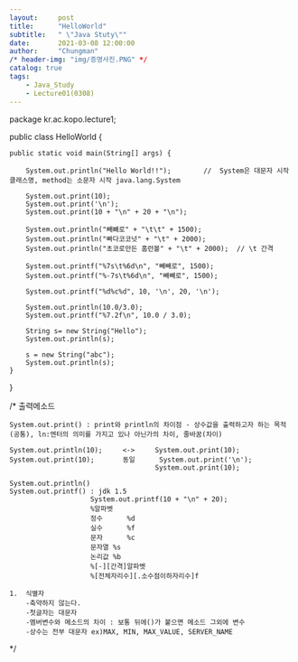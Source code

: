 ```yaml
---
layout:     post
title:      "HelloWorld"
subtitle:   " \"Java Stuty\""
date:       2021-03-08 12:00:00
author:     "Chungman"
/* header-img: "img/증명사진.PNG" */
catalog: true
tags:
    - Java_Study
    - Lecture01(0308)
---
```


package kr.ac.kopo.lecture1;

public class HelloWorld {

	public static void main(String[] args) {
		
		System.out.println("Hello World!!");		//  System은 대문자 시작 클래스명, method는 소문자 시작 java.lang.System
		
		System.out.print(10);
		System.out.print('\n');
		System.out.print(10 + "\n" + 20 + "\n");
		
		System.out.println("빼뺴로" + "\t\t" + 1500);
		System.out.println("빠다코코넛" + "\t" + 2000);
		System.out.println("초코로만든 홈런볼" + "\t" + 2000);	// \t 간격
		
		System.out.printf("%7s\t%6d\n", "빼빼로", 1500);
		System.out.printf("%-7s\t%6d\n", "빼빼로", 1500);
		
		System.out.printf("%d%c%d", 10, '\n', 20, '\n');
		
		System.out.println(10.0/3.0);
		System.out.printf("%7.2f\n", 10.0 / 3.0);
		
		String s= new String("Hello");
		System.out.println(s);
		
		s = new String("abc");
		System.out.println(s);
	}

}

/*
	출력메소드
	
	System.out.print() : print와 println의 차이점 - 상수값을 출력하고자 하는 목적(공통), ln:엔터의 의미를 가지고 있나 아닌가의 차이, 줄바꿈(차이)
	
	System.out.println(10);		<->		System.out.print(10);
	System.out.print(10);		동일		System.out.print('\n');
										System.out.print(10);
										
	System.out.println()
	System.out.printf() : jdk 1.5
						System.out.printf(10 + "\n" + 20);
						%알파벳
						정수		%d
						실수		%f
						문자		%c
						문자열	%s
						논리값	%b
						%[-][간격]알파벳
						%[전체자리수][.소수점이하자리수]f
						
	1.  식별자
		-축약하지 않는다.
		-첫글자는 대문자
		-멤버변수와 메소드의 차이 : 보통 뒤에()가 붙으면 메소드 그외에 변수
		-상수는 전부 대문자 ex)MAX, MIN, MAX_VALUE, SERVER_NAME
*/
